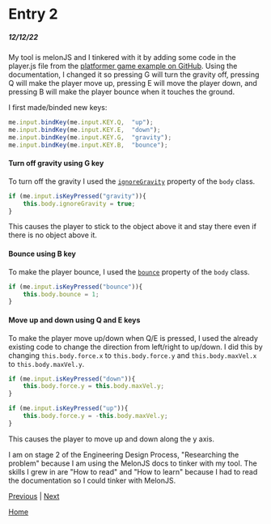 # Entry 2
##### 12/12/22

My tool is melonJS and I tinkered with it by adding some code in the player.js file from the [platformer game example on GitHub](https://github.com/melonjs/examples/tree/master/platformer). Using the documentation, I changed it so pressing G will turn the gravity off, pressing Q will make the player move up, pressing E will move the player down, and pressing B will make the player bounce when it touches the ground.

I first made/binded new keys:
```js
me.input.bindKey(me.input.KEY.Q,  "up");
me.input.bindKey(me.input.KEY.E,  "down");
me.input.bindKey(me.input.KEY.G,  "gravity");
me.input.bindKey(me.input.KEY.B,  "bounce");
```

#### Turn off gravity using G key
To turn off the gravity I used the [`ignoreGravity`](https://melonjs.github.io/melonJS/docs/melonjs/Body.html#ignoreGravity) property of the `body` class.
```js
if (me.input.isKeyPressed("gravity")){
    this.body.ignoreGravity = true;
}
```
This causes the player to stick to the object above it and stay there even if there is no object above it.

#### Bounce using B key
To make the player bounce, I used the [`bounce`](https://melonjs.github.io/melonJS/docs/melonjs/Body.html#bounce) property of the `body` class.
```js
if (me.input.isKeyPressed("bounce")){
    this.body.bounce = 1;
}
```

#### Move up and down using Q and E keys
To make the player move up/down when Q/E is pressed, I used the already existing code to change the direction from left/right to up/down. I did this by changing `this.body.force.x` to `this.body.force.y` and `this.body.maxVel.x` to `this.body.maxVel.y`.
```js
if (me.input.isKeyPressed("down")){
    this.body.force.y = this.body.maxVel.y;
}

if (me.input.isKeyPressed("up")){
    this.body.force.y = -this.body.maxVel.y;
}
```
This causes the player to move up and down along the y axis.


I am on stage 2 of the Engineering Design Process, "Researching the problem" because I am using the MelonJS docs to tinker with my tool.
The skills I grew in are "How to read" and "How to learn" because I had to read the documentation so I could tinker with MelonJS.

[Previous](entry01.md) | [Next](entry03.md)

[Home](../README.md)